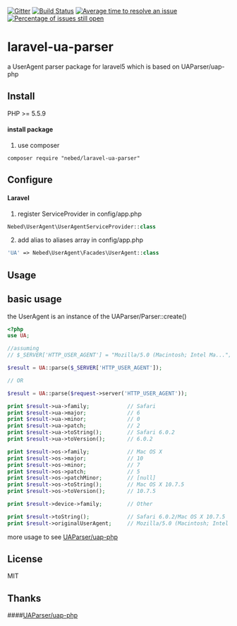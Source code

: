 [![Gitter](https://badges.gitter.im/Join%20Chat.svg)](https://gitter.im/nebed/laravel-ua-parser?utm_source=badge&utm_medium=badge&utm_campaign=pr-badge&utm_content=badge) [![Build Status](https://travis-ci.org/nebed/laravel-ua-parser.svg?branch=master)](https://travis-ci.org/nebed/laravel-ua-parser) [![Average time to resolve an issue](http://isitmaintained.com/badge/resolution/nebed/laravel-ua-parser.svg)](http://isitmaintained.com/project/nebed/laravel-ua-parser "Average time to resolve an issue") [![Percentage of issues still open](http://isitmaintained.com/badge/open/nebed/laravel-ua-parser.svg)](http://isitmaintained.com/project/nebed/laravel-ua-parser "Percentage of issues still open")


# laravel-ua-parser

a UserAgent parser package for laravel5 which is based on UAParser/uap-php

## Install

PHP >= 5.5.9

#### install package

1.  use composer
```shell
composer require "nebed/laravel-ua-parser"
```


## Configure

#### Laravel

1.  register ServiceProvider in config/app.php
```php
Nebed\UserAgent\UserAgentServiceProvider::class
```
2.  add alias to aliases array in config/app.php
```php
'UA' => Nebed\UserAgent\Facades\UserAgent::class
```


## Usage
## basic usage
the UserAgent is an instance of the UAParser/Parser::create()
```php
<?php
use UA;

//assuming
// $_SERVER['HTTP_USER_AGENT'] = "Mozilla/5.0 (Macintosh; Intel Ma...";

$result = UA::parse($_SERVER['HTTP_USER_AGENT']);

// OR

$result = UA::parse($request->server('HTTP_USER_AGENT'));

print $result->ua->family;            // Safari
print $result->ua->major;             // 6
print $result->ua->minor;             // 0
print $result->ua->patch;             // 2
print $result->ua->toString();        // Safari 6.0.2
print $result->ua->toVersion();       // 6.0.2

print $result->os->family;            // Mac OS X
print $result->os->major;             // 10
print $result->os->minor;             // 7
print $result->os->patch;             // 5
print $result->os->patchMinor;        // [null]
print $result->os->toString();        // Mac OS X 10.7.5
print $result->os->toVersion();       // 10.7.5

print $result->device->family;        // Other

print $result->toString();            // Safari 6.0.2/Mac OS X 10.7.5
print $result->originalUserAgent;     // Mozilla/5.0 (Macintosh; Intel Ma...
```

more usage to see [UAParser/uap-php](https://github.com//ua-parser/uap-php)

## License

MIT

## Thanks

####[UAParser/uap-php](https://github.com//ua-parser/uap-php)
